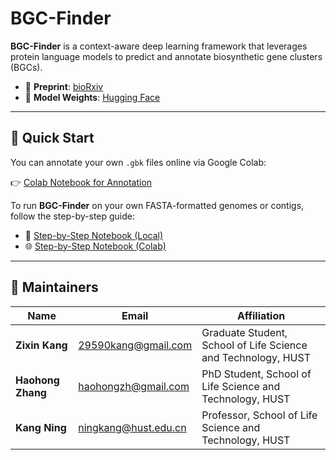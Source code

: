 # BGC-Finder

**BGC-Finder** is a context-aware deep learning framework that leverages protein language models to predict and annotate biosynthetic gene clusters (BGCs).

- 📄 **Preprint**: [bioRxiv](https://www.biorxiv.org/content/10.1101/2025.04.29.651206v1)  
- 🧠 **Model Weights**: [Hugging Face](https://huggingface.co/KangHuggingface/CoreFinder)

---

## 🔧 Quick Start

You can annotate your own `.gbk` files online via Google Colab:

👉 [Colab Notebook for Annotation](https://colab.research.google.com/drive/1gjYhrrkbxqJv_YWfhZS6kK5zA1Bsl-1G?usp=sharing)

To run **BGC-Finder** on your own FASTA-formatted genomes or contigs, follow the step-by-step guide:

- 📘 [Step-by-Step Notebook (Local)](BGC-finder_step_by_step.ipynb)  
- 🌐 [Step-by-Step Notebook (Colab)](https://colab.research.google.com/drive/1ToMM3foB77ssSjHjZ43cBhXcKFD6k9SZ?usp=sharing)

---

## 👥 Maintainers

| Name           | Email                                     | Affiliation                                                |
|----------------|-------------------------------------------|-------------------------------------------------------------|
| **Zixin Kang**    | [29590kang@gmail.com](mailto:29590kang@gmail.com)     | Graduate Student, School of Life Science and Technology, HUST |
| **Haohong Zhang** | [haohongzh@gmail.com](mailto:haohongzh@gmail.com)     | PhD Student, School of Life Science and Technology, HUST     |
| **Kang Ning**     | [ningkang@hust.edu.cn](mailto:ningkang@hust.edu.cn)   | Professor, School of Life Science and Technology, HUST       |
